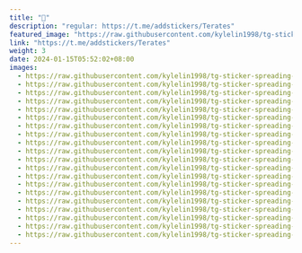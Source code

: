```yaml
---
title: "🤙"
description: "regular: https://t.me/addstickers/Terates"
featured_image: "https://raw.githubusercontent.com/kylelin1998/tg-sticker-spreading-worldwide-images/main/img/6981a245-46bf-495a-842e-ba01e2e92b98.jpg"
link: "https://t.me/addstickers/Terates"
weight: 3
date: 2024-01-15T05:52:02+08:00
images:
  - https://raw.githubusercontent.com/kylelin1998/tg-sticker-spreading-worldwide-images/main/img/6981a245-46bf-495a-842e-ba01e2e92b98.jpg
  - https://raw.githubusercontent.com/kylelin1998/tg-sticker-spreading-worldwide-images/main/img/045211f9-dc8a-4aba-8787-2996f6efdcce.jpg
  - https://raw.githubusercontent.com/kylelin1998/tg-sticker-spreading-worldwide-images/main/img/33b12650-34d2-410d-a0c2-171cec798996.jpg
  - https://raw.githubusercontent.com/kylelin1998/tg-sticker-spreading-worldwide-images/main/img/3e499681-4fbc-46a5-b0d2-27ba23efbdba.jpg
  - https://raw.githubusercontent.com/kylelin1998/tg-sticker-spreading-worldwide-images/main/img/7087de88-5ff4-4014-b46b-dcec7f996d10.jpg
  - https://raw.githubusercontent.com/kylelin1998/tg-sticker-spreading-worldwide-images/main/img/acd4ec05-0963-490b-8103-ee5686333b60.jpg
  - https://raw.githubusercontent.com/kylelin1998/tg-sticker-spreading-worldwide-images/main/img/bb61734a-4b27-4859-9ba5-15e47846bd19.jpg
  - https://raw.githubusercontent.com/kylelin1998/tg-sticker-spreading-worldwide-images/main/img/61e1df47-146c-49ed-b59e-68afb5e63b3e.jpg
  - https://raw.githubusercontent.com/kylelin1998/tg-sticker-spreading-worldwide-images/main/img/5dd28b8c-fcfe-420c-82bf-a1231353fea6.jpg
  - https://raw.githubusercontent.com/kylelin1998/tg-sticker-spreading-worldwide-images/main/img/c653ad01-67a7-4a2b-bed3-16bc1dc7c187.jpg
  - https://raw.githubusercontent.com/kylelin1998/tg-sticker-spreading-worldwide-images/main/img/2ef64303-bfee-4292-8bd9-d5fe15baab23.jpg
  - https://raw.githubusercontent.com/kylelin1998/tg-sticker-spreading-worldwide-images/main/img/79596b9c-ed0f-46ca-a4ed-0da0a6b5c7b5.jpg
  - https://raw.githubusercontent.com/kylelin1998/tg-sticker-spreading-worldwide-images/main/img/ee53ed9d-8d16-4b38-a10c-c7545a631fa4.jpg
  - https://raw.githubusercontent.com/kylelin1998/tg-sticker-spreading-worldwide-images/main/img/850a1752-94ff-4614-96a7-c5c42600af42.jpg
  - https://raw.githubusercontent.com/kylelin1998/tg-sticker-spreading-worldwide-images/main/img/1423d14e-e244-4f95-8b5d-4db6db0fed74.jpg
  - https://raw.githubusercontent.com/kylelin1998/tg-sticker-spreading-worldwide-images/main/img/aee8a7bd-501d-4ff9-9394-295e75aa15b2.jpg
  - https://raw.githubusercontent.com/kylelin1998/tg-sticker-spreading-worldwide-images/main/img/83f9d263-5623-4859-8b32-64c3e2863d15.jpg
  - https://raw.githubusercontent.com/kylelin1998/tg-sticker-spreading-worldwide-images/main/img/b1e2ad8e-fec3-49dc-afd2-3b1052787916.jpg
  - https://raw.githubusercontent.com/kylelin1998/tg-sticker-spreading-worldwide-images/main/img/68eddfdc-a7d1-4dea-a0bb-f9c02accae07.jpg
  - https://raw.githubusercontent.com/kylelin1998/tg-sticker-spreading-worldwide-images/main/img/f794c572-f8da-46ae-ae92-9155b23d7c03.jpg
---
```

